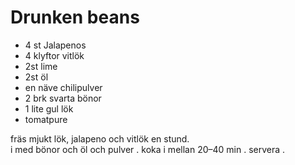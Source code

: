 # Drunken beans

- 4 st Jalapenos
- 4  klyftor vitlök
- 2st lime
- 2st öl
- en näve chilipulver
- 2 brk svarta bönor
- 1 lite gul lök
- tomatpure

fräs mjukt lök, jalapeno och vitlök en stund.    
i med bönor och öl och pulver . 
koka i mellan 20–40 min . 
servera . 
